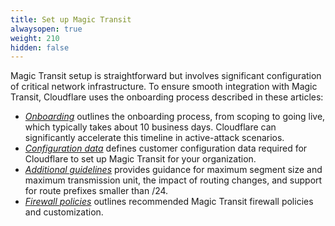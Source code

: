 ```yaml
---
title: Set up Magic Transit
alwaysopen: true
weight: 210
hidden: false
---
```


Magic Transit setup is straightforward but involves significant configuration of critical network infrastructure. To ensure smooth integration with Magic Transit, Cloudflare uses the onboarding process described in these articles:

* _[Onboarding](/magic-transit/how-to/set-up/onboarding/)_ outlines the onboarding process, from scoping to going live, which typically takes about 10 business days. Cloudflare can significantly accelerate this timeline in active-attack scenarios.
* _[Configuration data](/magic-transit/how-to/set-up/configuration-data/)_ defines customer configuration data required for Cloudflare to set up Magic Transit for your organization.
* _[Additional guidelines](/magic-transit/how-to/set-up/additional-guidelines/)_ provides guidance for maximum segment size and maximum transmission unit, the impact of routing changes, and support for route prefixes smaller than /24.
* _[Firewall policies](/magic-transit/how-to/set-up/firewall-policies/)_ outlines recommended Magic Transit firewall policies and customization.
